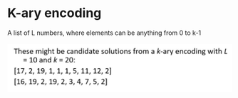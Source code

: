 # K-ary encoding
A list of L numbers, where elements can be anything from 0 to k-1<br><br><img src=../../../../../media/paste-c900ac110b80b2453ff0d6f42444e294ed66e644.jpg>
